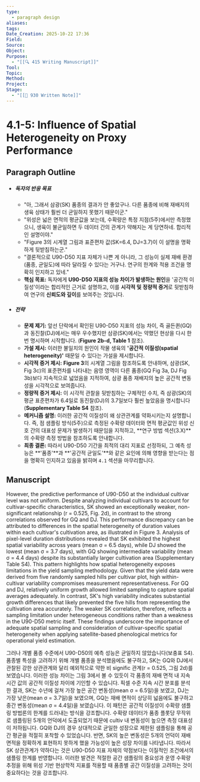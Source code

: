 ```yaml
---
type:
  - paragraph design
aliases:
tags:
Date_Creation: 2025-10-22 17:36
Field:
Source:
Object:
Purpose:
  - "[[🔍 415 Writing Manuscript]]"
Tool:
Topic:
Method:
Project:
Stage:
  - "[[📝 930 Written Note]]"
---
```

# 4.1-5: Influence of Spatial Heterogeneity on Proxy Performance

## Paragraph Outline
- ##### 독자의 반응 목표
    - "아, 그래서 삼광(SK) 품종의 결과가 안 좋았구나. 다른 품종에 비해 재배지의 생육 상태가 훨씬 더 균일하지 못했기 때문이군."
    - "위성은 넓은 면적의 평균값을 보는데, 수확량은 특정 지점(5주)에서만 측정했으니, 생육이 불균일하면 두 데이터 간의 관계가 약해지는 게 당연하네. 합리적인 설명이야."
    - "Figure 3의 시계열 그림과 표준편차 값(SK=6.4, DJ=3.7)이 이 설명을 명확하게 뒷받침하는군."
    - "결론적으로 U90-D50 지표 자체가 나쁜 게 아니라, 그 성능이 실제 재배 환경(품종, 균일도)에 따라 달라질 수 있다는 거구나. 연구의 한계와 적용 조건을 명확히 인지하고 있네."
    - **핵심 목표:** 독자에게 **U90-D50 지표의 성능 차이가 발생하는 원인**을 '공간적 이질성'이라는 합리적인 근거로 설명하고, 이를 **시각적 및 정량적 증거**로 뒷받침하여 연구의 **신뢰도와 깊이**를 보여주는 것입니다.
- ##### 전략
    - **문제 제기:** 앞선 단락에서 확인된 U90-D50 지표의 성능 차이, 즉 골든퀸(GQ)과 동진찰(DJ)에서는 매우 우수했지만 삼광(SK)에서는 약했던 현상을 다시 한번 명시하며 시작합니다. (**Figure 2b-d, Table 1** 참조).
    - **가설 제시:** 이러한 불일치의 원인이 작물 생육의 **'공간적 이질성(spatial heterogeneity)'** 때문일 수 있다는 가설을 제시합니다.
    - **시각적 증거 제시:** **Figure 3**의 시계열 그림을 참조하도록 안내하며, 삼광(SK, Fig 3c)의 표준편차를 나타내는 음영 영역이 다른 품종(GQ Fig 3a, DJ Fig 3b)보다 지속적으로 넓었음을 지적하여, 삼광 품종 재배지의 높은 공간적 변동성을 시각적으로 보여줍니다.
    - **정량적 증거 제시:** 이 시각적 관찰을 뒷받침하는 구체적인 수치, 즉 삼광(SK)의 평균 표준편차가 6.4일로 동진찰(DJ)의 3.7일보다 훨씬 높았음을 명시합니다 (**Supplementary Table S4** 참조).
    - **메커니즘 설명:** 이러한 공간적 이질성이 왜 상관관계를 약화시키는지 설명합니다. 즉, 점 샘플링 방식(5주)으로 측정된 수확량 데이터와 면적 평균값인 위성 신호 간의 대표성 문제가 발생하기 때문임을 지적하고, **연구 방법 섹션(3.X)**의 수확량 측정 방법을 참조하도록 안내합니다.
    - **최종 결론:** 따라서 U90-D50 기간을 최적의 대리 지표로 선정하되, 그 예측 성능은 **'품종'**과 **'공간적 균일도'**와 같은 요인에 의해 영향을 받는다는 점을 명확히 인지하고 있음을 밝히며 `4.1` 섹션을 마무리합니다.

## Manuscript

However, the predictive performance of U90-D50 at the individual cultivar level was not uniform. Despite analyzing individual cultivars to account for cultivar-specific characteristics, SK showed an exceptionally weaker, non-significant relationship (r = 0.525, Fig. 2d), in contrast to the strong correlations observed for GQ and DJ. This performance discrepancy can be attributed to differences in the spatial heterogeneity of duration values within each cultivar's cultivation area, as illustrated in Figure 3. Analysis of pixel-level duration distributions revealed that SK exhibited the highest spatial variability across years (mean σ = 6.5 days), while DJ showed the lowest (mean σ = 3.7 days), with GQ showing intermediate variability (mean σ = 4.4 days) despite its substantially larger cultivation area (Supplementary Table S4). This pattern highlights how spatial heterogeneity exposes limitations in the yield sampling methodology. Given that the yield data were derived from five randomly sampled hills per cultivar plot, high within-cultivar variability compromises measurement representativeness. For GQ and DJ, relatively uniform growth allowed limited sampling to capture spatial averages adequately. In contrast, SK's high variability indicates substantial growth differences that likely prevented the five hills from representing the cultivation area accurately. The weaker SK correlation, therefore, reflects a sampling limitation under heterogeneous conditions rather than a weakness in the U90-D50 metric itself. These findings underscore the importance of adequate spatial sampling and consideration of cultivar-specific spatial heterogeneity when applying satellite-based phenological metrics for operational yield estimation.

그러나 개별 품종 수준에서 U90-D50의 예측 성능은 균일하지 않았습니다(보충표 S4). 품종별 특성을 고려하기 위해 개별 품종을 분석했음에도 불구하고, SK는 GQ와 DJ에서 관찰된 강한 상관관계와 달리 예외적으로 약한 비 signific 관계(r = 0.525, 그림 2d)를 보였습니다. 이러한 성능 차이는 그림 3에서 볼 수 있듯이 각 품종의 재배 면적 내 지속 시간 값의 공간적 이질성 차이에 기인할 수 있습니다. 픽셀 수준 지속 시간 분포를 분석한 결과, SK는 수년에 걸쳐 가장 높은 공간 변동성(mean σ = 6.5일)을 보였고, DJ는 가장 낮은(mean σ = 3.7일)을 보였으며, GQ는 재배 면적이 상당히 넓음에도 불구하고 중간 변동성(mean σ = 4.4일)을 보였습니다. 이 패턴은 공간적 이질성이 수확량 샘플링 방법론의 한계를 드러내는 방식을 강조합니다. 수확량 데이터가 품종 플롯당 무작위로 샘플링된 5개의 언덕에서 도출되었기 때문에 cultiv 내 변동성이 높으면 측정 대표성이 저하됩니다. GQ와 DJ의 경우 상대적으로 균일한 성장으로 제한된 샘플링을 통해 공간 평균을 적절히 포착할 수 있었습니다. 반면, SK의 높은 변동성은 5개의 언덕이 재배 면적을 정확하게 표현하지 못하게 했을 가능성이 높은 성장 차이를 나타냅니다. 따라서 SK 상관관계가 약하다는 것은 U90-D50 지표 자체의 약점보다는 이질적인 조건에서의 샘플링 한계를 반영합니다. 이러한 발견은 적절한 공간 샘플링의 중요성과 운영 수확량 추정을 위해 위성 기반 현상학적 지표를 적용할 때 품종별 공간 이질성을 고려하는 것이 중요하다는 것을 강조합니다.